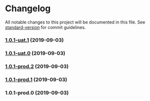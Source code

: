 # Changelog

All notable changes to this project will be documented in this file. See [standard-version](https://github.com/conventional-changelog/standard-version) for commit guidelines.

### [1.0.1-uat.1](https://github.com/qianzhaoy/taor-bug__loop-render/compare/v1.0.1-uat.0...v1.0.1-uat.1) (2019-09-03)



### [1.0.1-uat.0](https://github.com/qianzhaoy/taor-bug__loop-render/compare/v1.0.1-prod.2...v1.0.1-uat.0) (2019-09-03)



### [1.0.1-prod.2](https://github.com/qianzhaoy/taor-bug__loop-render/compare/v1.0.1-prod.1...v1.0.1-prod.2) (2019-09-03)



### [1.0.1-prod.1](https://github.com/qianzhaoy/taor-bug__loop-render/compare/v1.0.1-prod.0...v1.0.1-prod.1) (2019-09-03)



### 1.0.1-prod.0 (2019-09-03)
